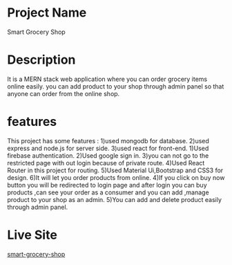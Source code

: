 # Project Name

Smart Grocery Shop

# Description
It is a MERN stack web application where you can order grocery items online easily. you can add product to your shop through admin panel so that anyone can order from the online shop.

# features
This project has some features :
1)used mongodb for database.
2)used express and node.js for server side.
3)used react for front-end.
1)Used firebase authentication.
2)Used google sign in.
3)you can not go to the restricted page with out login because of private route.
4)Used React Router in this project for routing.
5)Used Material Ui,Bootstrap and CSS3 for design.
6)It will let you order products from online.
4)If you click on buy now button you will be redirected to login page and after login you can buy products ,can see your order as a consumer and you can add ,manage  product to your shop as an admin.
5)You can add and delete product easily through admin panel.

# Live Site
[smart-grocery-shop](https://smart-grocery-shop-9d275.web.app/)

